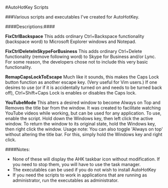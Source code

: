 #AutoHotKey Scripts

###Various scripts and executables I've created for AutoHotKey.

####Descriptions:####

**FixCtrlBackspace**
This adds ordinary Ctrl+Backspace functionality (backspace word) to Microsoft Explorer windows and Notepad.

**FixCtrlDeleteInSkypeForBusiness**
This adds ordinary Ctrl+Delete functionality (remove following word) to Skype for Business and/or Lync. For some reason, the developers chose not to include this very basic functionality.

**RemapCapsLockToEscape**
Much like it sounds, this makes the Caps Lock button function as another escape key. (Very useful for Vim users.) If one desires to use (or if it is accidentally turned on and needs to be turned back off), Ctrl+Shift+Caps Lock is enables or disables the Caps lock.

**YouTubeMode**
This alters a desired window to become Always on Top and Removes the title bar from the window. It was created to facilitate watching YouTube videos while working, but can be used for any application. To use, enable the script. Hold down the Windows key, then left click the active window. To return the window to its original state, hold the Windows key, then right click the window.
Usage note: You can also toggle 'Always on top' without altering the title bar. For this, simply hold the Windows key and right click.

####Notes:
- None of these will display the AHK taskbar icon without modification. If you need to stop them, you will have to use the task manager.
- The executables can be used if you do not wish to install AutoHotKey
- If you need the scripts to work in applications that are running as administrator, run the executables as administrator.